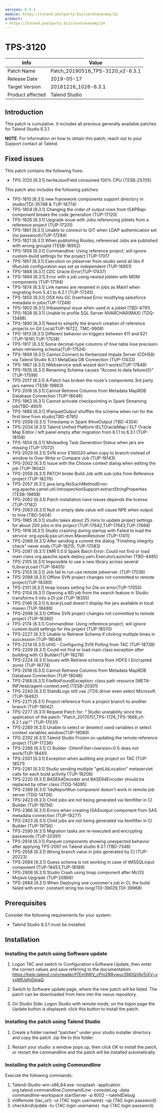 ```yaml
---
version: 6.3.1
module: https://talend.poolparty.biz/coretaxonomy/52
product:
- https://talend.poolparty.biz/coretaxonomy/24
---
```


# TPS-3120 <!-- mandatory -->

| Info             | Value |
| ---------------- | ---------------- |
| Patch Name       | Patch\_20190516\_TPS-3120\_v2-6.3.1 |
| Release Date     | 2019-05-17 |
| Target Version   | 20161216_1026-6.3.1 |
| Product affected | Talend Studio |

## Introduction <!-- mandatory -->

This patch is cumulative. It includes all previous generally available patches for Talend Studio 6.3.1.

**NOTE**: For information on how to obtain this patch, reach out to your Support contact at Talend.

## Fixed issues <!-- mandatory -->

This patch contains the following fixes:

- TPS-3120 [6.3.1] twriteJsonField consumed 100% CPU (TESB-25705)

This patch also includes the following patches:

- TPS-1810 [6.3.1] new framework components support directory in studio(TDI-35748 & TUP-16774)
- TPS-1804 [6.3.1] Changing the order of output rows from tSAPBapi component breaks the code generation (TUP-17120)
- TPS-1826 [6.3.1] Upgrade issue with Jobs referencing joblets from a reference project (TUP-17201)
- TPS-1861 [6.3.1] Unable to connect to GIT when LDAP authentication set (no password)(TUP-17284)
- TPS-1821 [6.3.1] When publishing Routes, referenced Jobs are published with wrong groupId (TESB-18952)
- TPS-1856 [6.3.1] Commandline: Using reference project, will ignore custom-build settings for the project (TUP-17017
- TPS-1851 [6.3.1] Execution on jobserver from studio send all libs if tRunJob configuration was set as independent (TUP-16651)
- TPS-1888 [6.3.1] CDC Oracle Error(TUP-17437)
- TPS-1894 [6.3.1] Error with a job using nested joblets with MDM components (TUP-17194)
- TPS-1874 [6.3.1] Link names are renamed in jobs as Main1 when migrating from 5.4.1 to 6.2.1 (TUP-17245)
- TPS-1850 [6.3.1] OSX hits GC Overhead Error modifying salesforce metadata in jobs(TUP-17246)
- TPS-1902 [6.3.1] tHbaseinput issue when used in a joblet (TBD-4791)
- TPS-1928 [6.3.1] Unable to profile SQL Server NVARCHAR(MAX) (TDQ-13488)
- TPS-1890 [6.3.1] Need to simplify the branch creation of reference projects on Git Local(TUP-16722, TMC-9908)
- TPS-1913 [6.3.1] Different behavior on triggers between 611 and 621 (TUP-16161,TUP-17538)
- TPS-1917 [6.3.1] Some decimal-type columns of hive table lose precision when retrieving schema(TUP-17524)
- TPS-1899 [6.3.1] Cannot Connect to Kerberized Impala Server (CDH58) via Talend Studio 6.3.1 MetaData DB Connection (TUP-17433)
- TPS-1967 [6.3.1] tWebservice wsdl wizard don't works(TUP-17849)
- TPS-1935 [6.3.1] Renaming Schema causes "Access to data failure{0}"(TUP-17599)
- TPS-2017 [6.3.1] A Patch has broken the route's components 3rd party jars names (TESB-19863)
- TPS-2018 [6.3.1] Cannot Retrieve Columns from Metadata MapRDB Database Connection (TUP-18046)
- TPS-1962 [6.3.1] Cannot activate checkpointing in Spark Streaming job(TBD-4901)
- TPS-1886 [6.3.1] tParquetOutput shuffles the schema when run for the first time from studio(TBD-4795)
- TPS-2008 [6.3.1] Timestamp in Spark tHiveOutput (TBD-4354)
- TPS-2034 [6.3.1] Talend Unified Platform	tELTOracleMap / ELT Oracle Map Editor / left panel empty after migration from 6.1.1 to 6.3.1 (TUP-18158)
- TPS-1854 [6.3.1] Misleading Task Generation Status when jars are missing (TUP-17072)
- TPS-2029 [6.3.1] SVN error E160020 when copy to branch instead of window to Over Write or Compare Job (TUP-18143)
- TPS-2002 [6.3.1] Issue with the Choose context dialog when editing the job (TUP-18042)
- TPS-2056 [6.3.1] PATCH broke Build Job with sub-jobs from Reference project (TUP-18276)
- TPS-2057 [6.3.1] java.lang.NoSuchMethodError: org.apache.camel.util.IntrospectionSupport.extractStringProperties (TESB-19898)
- TPS-2062 [6.3.1] Patch installation have issues depends the license (TUP-17162)
- TPS-2063 [6.3.1] Null or empty date value will cause NPE when output to hive (TBD-5404)
- TPS-1985 [6.3.1] studio takes about 25 mins to update project settings for about 200 jobs in the project (TUP-17642,TUP-17643,TUP-17668)
- TPS-1918 [6.3.1] Studio crashing during startup with Failed to load the service :org.ops4j.pax.url.mvn.MavenResolver (TUP-17411)
- TPS-2068 [6.3.1] After sending a commit the dialog "Finishing integrity check" never ends (TUP-18215, TUP-17083)
- TPS-2097 [6.3.1] EMR 5.0.0 Spark Batch Error: Could not find or load main class org.apache.spark.deploy.yarn.ExecutorLauncher (TBD-4485)
- TPS-2105 [6.3.1] Impossible to use a new library across several tLibraryLoad (TUP-18405)
- TPS-2103 [6.3.1] Job fail to run use remote jobserver. (TUP-17036)
- TPS-2098 [6.3.1] Offline SVN project changes not committed to remote project(TUP-18380)
- TPS-2101 [6.3.1] tmap looses setting for Die on error(TUP-17050)
- TPS-2104 [6.3.1] Opening a BD job from the search feature in Studio transforms it into a DI job (TUP-18355)
- TPS-2146 [6.3.1] tLibraryLoad doesn't display the jars available in local maven (TUP-18489)
- TPS-2098 [6.3.1] Offline SVN project changes not committed to remote project (TUP-18380)
- TPS-2174 [6.3.1] Commandline: Using reference project, will ignore custom-build settings for the project (TUP-18570)
- TPS-2227 [6.3.1] Unable to Retrieve Schema if clicking multiple times in succession (TUP-18049)
- TPS-2214 [6.3.1] UHG - Configuring SVN Polling from TAC (TUP-18738)
- TPS-2209 [6.3.1] Could not find or load main class exception after building with CI Builder(TUP-18278)
- TPS-2224 [6.3.1] Issues with Retrieve schema from HDFS ( Encrypted zone) (TUP-18774)
- TPS-2018 [6.3.1] Cannot Retrieve Columns from Metadata MapRDB Database Connection (TUP-18046)
- TPS-2168:[6.3.1] FileNotFoundException: class path resource [META-INF/tesb/agent-context.xml] (TESB-20301)
- TPS-2240 [6.3.1] Stats&Logs still use JTDS driver even select Microsoft. (TUP-18492)
- TPS-2271 [6.3.1] Project reference from a project branch to another branch (TUP-19042)
- TPS-2277 [6.3.1] Request Patch for: " Studio unstability since the application of the patch: "Patch_20170117_TPS-1726_TPS-1688_v1-6.2.1.zip"" (TUP-17031)
- TPS-2289 [6.3.1] Unable to select or deselect used variables in select context variables window(TUP-19089)
- TPS-2292 [6.3.1] Talend Studio Frozen on updating the remote reference project (TUP-17236)
- TPS-2266 [6.3.1] CI Builder -DitemFilter=(version=0.1) does not work(TUP-18441)
- TPS-2301 [6.3.1] Exception when auditing any project on TAC (TUP-18571)
- TPS-2281 [6.3.1] Studio sending multiple "getLibLocation" metaservlet calls for each build activity (TUP-18208)
- TPS-2220 [6.3.1] BASE64Decoder and BASE64Encoder should be replaced by other class (TDQ-14095)
- TPS-2389 [6.3.1] TdqReportRun component doesn't work in remote job server (TDQ-14726)
- TPS-2423 [6.3.1] Child jobs are not being generated via itemfilter in CI Builder (TUP-19756)
- TPS-2366 [6.3.1] Errors when creating tSASoutput component from SAS metadata connection (TUP-19277)
- TPS-2423 [6.3.1] Child jobs are not being generated via itemfilter in CI Builder (TUP-19756)
- TPS-2590 [6.3.1] Migration tasks are re-executed and encrypting passwords (TUP-20391)
- TPS-2614 [6.3.1] Parquet components showing unexpected behavior after applying TPS-2097 on Talend studio 6.3.1 (TBD-7346)
- TPS-2658 [6.3.1] Wrong branch value in jobs generated by CI (TUP-20223)
- TPS-2684 [6.3.1] Guess schema is not working in case of tMSSQLinput component (TUP-18453,TUP-18189)
- TPS-2808 [6.3.1] Studio Crash using tmap component after McOS Mojave Upgrade (TUP-20866)
- TPS-2884 [6.3.1] When Deploying one customer's job in CI, the build failed with error: constant string too long(TDI-39029,TDI-39968)

## Prerequisites <!-- mandatory -->

Consider the following requirements for your system:

- Talend Studio 6.3.1 must be installed.

## Installation <!-- mandatory -->

<!--
- Detailed installation steps for the customer.
- If any files need to be backed up before installation, it should be mentioned in this section.
- Two scenarios need to be considered for the installation:
 1. The customer has not yet installed any patch before => provide instructions for this
 2. The customer had installed one previous cumulative patch => provide instructions for this
-->

### Installing the patch using Software update <!-- if applicable -->

1) Logon TAC and switch to Configuration->Software Update, then enter the correct values and save referring to the documentation: https://help.talend.com/reader/f7Em9WV_cPm2RRywucSN0Q/j9x5iXV~vyxMlUafnDejaQ

2) Switch to Software update page, where the new patch will be listed. The patch can be downloaded from here into the nexus repository.

3) On Studio Side: Logon Studio with remote mode, on the logon page the Update button is displayed: click this button to install the patch.

### Installing the patch using Talend Studio <!-- if applicable -->

1) Create a folder named "patches" under your studio installer directory and copy the patch .zip file to this folder.

2) Restart your studio: a window pops up, then click OK to install the patch, or restart the commandline and the patch will be installed automatically.

### Installing the patch using Commandline <!-- if applicable -->

Execute the following commands:

1. Talend-Studio-win-x86_64.exe -nosplash -application org.talend.commandline.CommandLine -consoleLog -data commandline-workspace startServer -p 8002 --talendDebug
2. initRemote {tac_url} -ul {TAC login username} -up {TAC login password}
3. checkAndUpdate -tu {TAC login username} -tup {TAC login password}
